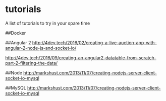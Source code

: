 # tutorials
A list of tutorials to try in your spare time




##Docker


##Angular 2
http://4dev.tech/2016/02/creating-a-live-auction-app-with-angular-2-node-js-and-socket-io/

http://4dev.tech/2016/09/creating-an-angular2-datatable-from-scratch-part-2-filtering-the-data/


##Node 
http://markshust.com/2013/11/07/creating-nodejs-server-client-socket-io-mysql


##MySQL
http://markshust.com/2013/11/07/creating-nodejs-server-client-socket-io-mysql
